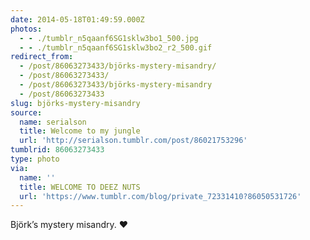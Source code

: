 ```yaml
---
date: 2014-05-18T01:49:59.000Z
photos:
  - - ./tumblr_n5qaanf6SG1sklw3bo1_500.jpg
  - - ./tumblr_n5qaanf6SG1sklw3bo2_r2_500.gif
redirect_from:
  - /post/86063273433/björks-mystery-misandry/
  - /post/86063273433/
  - /post/86063273433/björks-mystery-misandry
  - /post/86063273433
slug: björks-mystery-misandry
source:
  name: serialson
  title: Welcome to my jungle
  url: 'http://serialson.tumblr.com/post/86021753296'
tumblrid: 86063273433
type: photo
via:
  name: ''
  title: WELCOME TO DEEZ NUTS
  url: 'https://www.tumblr.com/blog/private_72331410?86050531726'
---
```

<p>Björk&rsquo;s mystery misandry. ❤️</p>
